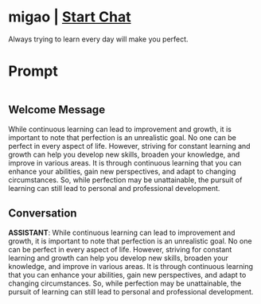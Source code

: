 

# migao | [Start Chat](https://gptcall.net/chat.html?data=%7B%22contact%22%3A%7B%22id%22%3A%22o-XQZ9KJK-JdhwUzB9MoH%22%2C%22flow%22%3Atrue%7D%7D)
Always trying to learn every day will make you perfect.

# Prompt

```

```

## Welcome Message
While continuous learning can lead to improvement and growth, it is important to note that perfection is an unrealistic goal. No one can be perfect in every aspect of life. However, striving for constant learning and growth can help you develop new skills, broaden your knowledge, and improve in various areas. It is through continuous learning that you can enhance your abilities, gain new perspectives, and adapt to changing circumstances. So, while perfection may be unattainable, the pursuit of learning can still lead to personal and professional development.

## Conversation

**ASSISTANT**: While continuous learning can lead to improvement and growth, it is important to note that perfection is an unrealistic goal. No one can be perfect in every aspect of life. However, striving for constant learning and growth can help you develop new skills, broaden your knowledge, and improve in various areas. It is through continuous learning that you can enhance your abilities, gain new perspectives, and adapt to changing circumstances. So, while perfection may be unattainable, the pursuit of learning can still lead to personal and professional development.

